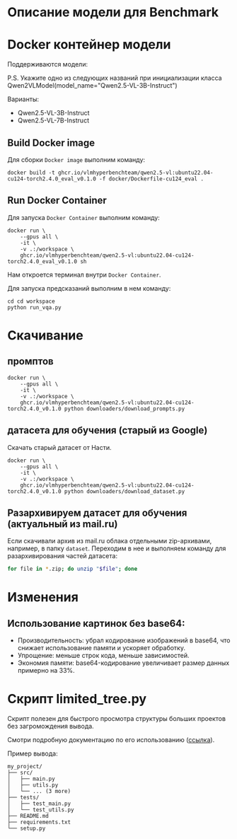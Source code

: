 # Описание модели для Benchmark

# Docker контейнер модели

Поддерживаются модели:

P.S. Укажите одно из следующих названий при инициализации класса Qwen2VLModel(model_name="Qwen2.5-VL-3B-Instruct")

Варианты:
* Qwen2.5-VL-3B-Instruct
* Qwen2.5-VL-7B-Instruct


## Build Docker image

Для сборки `Docker image` выполним команду:
```
docker build -t ghcr.io/vlmhyperbenchteam/qwen2.5-vl:ubuntu22.04-cu124-torch2.4.0_eval_v0.1.0 -f docker/Dockerfile-cu124_eval .
```

## Run Docker Container

Для запуска `Docker Container` выполним команду:
```
docker run \
    --gpus all \
    -it \
    -v .:/workspace \
    ghcr.io/vlmhyperbenchteam/qwen2.5-vl:ubuntu22.04-cu124-torch2.4.0_eval_v0.1.0 sh
```

Нам откроется терминал внутри `Docker Container`.

Для запуска предсказаний выполним в нем команду:
```
cd cd workspace
python run_vqa.py
```

# Скачивание
## промптов

```
docker run \
    --gpus all \
    -it \
    -v .:/workspace \
    ghcr.io/vlmhyperbenchteam/qwen2.5-vl:ubuntu22.04-cu124-torch2.4.0_v0.1.0 python downloaders/download_prompts.py
```

## датасета для обучения (старый из Google)

Скачать старый датасет от Насти.

```
docker run \
    --gpus all \
    -it \
    -v .:/workspace \
    ghcr.io/vlmhyperbenchteam/qwen2.5-vl:ubuntu22.04-cu124-torch2.4.0_v0.1.0 python downloaders/download_dataset.py
```

## Разархивируем датасет для обучения (актуальный из mail.ru)

Если скачивали архив из mail.ru облака отдельными zip-архивами, например, в папку `dataset`.
Переходим в нее и выполняем команду для разархивирования частей датасета:
```bash
for file in *.zip; do unzip "$file"; done
```


# Изменения

## Использование картинок без base64:

* Производительность: убрал кодирование изображений в base64, что снижает использование памяти и ускоряет обработку.
* Упрощение: меньше строк кода, меньше зависимостей.
* Экономия памяти: base64-кодирование увеличивает размер данных примерно на 33%.

# Скрипт limited_tree.py

Скрипт полезен для быстрого просмотра структуры больших проектов без загромождения вывода.

Смотри подробную документацию по его использованию ([ссылка](./docs/limited_tree.md)).

Пример вывода:
```
my_project/
├── src/
│   ├── main.py
│   ├── utils.py
│   └── ... (3 more)
├── tests/
│   ├── test_main.py
│   └── test_utils.py
├── README.md
├── requirements.txt
└── setup.py
```